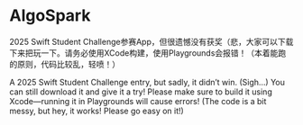 # AlgoSpark

2025 Swift Student Challenge参赛App，但很遗憾没有获奖（悲，大家可以下载下来把玩一下。请务必使用XCode构建，使用Playgrounds会报错！（本着能跑的原则，代码比较乱，轻喷！）

A 2025 Swift Student Challenge entry, but sadly, it didn’t win. (Sigh…) You can still download it and give it a try!
Please make sure to build it using Xcode—running it in Playgrounds will cause errors!
(The code is a bit messy, but hey, it works! Please go easy on it!)
